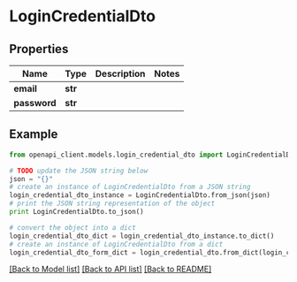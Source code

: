 # LoginCredentialDto


## Properties
Name | Type | Description | Notes
------------ | ------------- | ------------- | -------------
**email** | **str** |  | 
**password** | **str** |  | 

## Example

```python
from openapi_client.models.login_credential_dto import LoginCredentialDto

# TODO update the JSON string below
json = "{}"
# create an instance of LoginCredentialDto from a JSON string
login_credential_dto_instance = LoginCredentialDto.from_json(json)
# print the JSON string representation of the object
print LoginCredentialDto.to_json()

# convert the object into a dict
login_credential_dto_dict = login_credential_dto_instance.to_dict()
# create an instance of LoginCredentialDto from a dict
login_credential_dto_form_dict = login_credential_dto.from_dict(login_credential_dto_dict)
```
[[Back to Model list]](../README.md#documentation-for-models) [[Back to API list]](../README.md#documentation-for-api-endpoints) [[Back to README]](../README.md)



